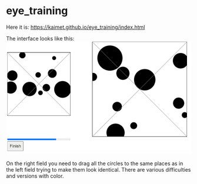 # eye_training

Here it is: https://kaimet.github.io/eye_training/index.html

The interface looks like this:
![picture of main page](/img//mainpage_pic1.png)

On the right field you need to drag all the circles to the same places as in the left field trying to make them look identical. 
There are various difficulties and versions with color.
